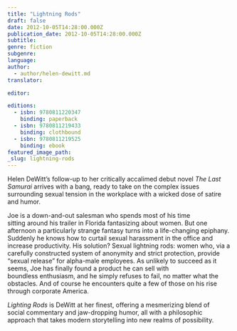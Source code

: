 ```yaml
---
title: "Lightning Rods"
draft: false
date: 2012-10-05T14:28:00.000Z
publication_date: 2012-10-05T14:28:00.000Z
subtitle:
genre: fiction
subgenre:
language:
author:
  - author/helen-dewitt.md
translator:

editor:

editions:
  - isbn: 9780811220347
    binding: paperback
  - isbn: 9780811219433
    binding: clothbound
  - isbn: 9780811219525
    binding: ebook
featured_image_path:
_slug: lightning-rods
---
```


Helen DeWitt’s follow-up to her critically accalimed debut novel _The Last Samurai_ arrives with a bang, ready to take on the complex issues surrounding sexual tension in the workplace with a wicked dose of satire and humor.

Joe is a down-and-out salesman who spends most of his time sitting around his trailer in Florida fantasizing about women. But one afternoon a particularly strange fantasy turns into a life-changing epiphany. Suddenly he knows how to curtail sexual harassment in the office and increase productivity. His solution? Sexual lightning rods: women who, via a carefully constructed system of anonymity and strict protection, provide “sexual release” for alpha-male employees. As unlikely to succeed as it seems, Joe has finally found a product he can sell with boundless enthusiasm, and he simply refuses to fail, no matter what the obstacles. And of course he encounters quite a few of those on his rise through corporate America.

_Lighting Rods_ is DeWitt at her finest, offering a mesmerizing blend of social commentary and jaw-dropping humor, all with a philosophic approach that takes modern storytelling into new realms of possibility.

